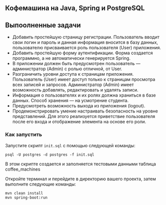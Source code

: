 
## Кофемашина на Java, Spring и PostgreSQL

## Выпоолненные задачи

+ Добавить простейшую страницу регистрации. Пользователь вводит свои логин и пароль и данная информация вносится в базу данных, пользователю присваивается роль пользователя (User) приложения.
+ Добавить простейшую форму аутентификации. Форма создается программно, а не автоматически генерируется Spring.
+ В приложении должен быть предусмотрен пользователь — администратор (Admin) с ролью отличной, от User.
+ Разграничить уровни доступа к страницам приложения. Пользователь (User) имеет доступ только к страницам просмотра всех записей и запросов. Администратор (Admin) имеет возможность добавлять, редактировать и удалять записи.
+ Информация о пользователях и их ролях должна храниться в базе данных. Способ хранения — на усмотрение студента.
+ Предусмотреть возможность выхода из приложения (logout).
+ Продемонстрировать умение настраивать безопасность на уровне представлений. Для этого реализуется приветствие пользователя после его входа и отображение элемента на основе его роли.


### Как запустить

Запустите скрипт ```init.sql``` с помощью следующей команды:

```
psql -U postgres -d postgres -f init.sql
```

В этом скрипте создается и заполняется тестовыми данными таблица coffee_machines

Откройте терминал и перейдите в директорию вашего проекта, затем выполните следующие команды:

```
mvn clean install
mvn spring-boot:run
```